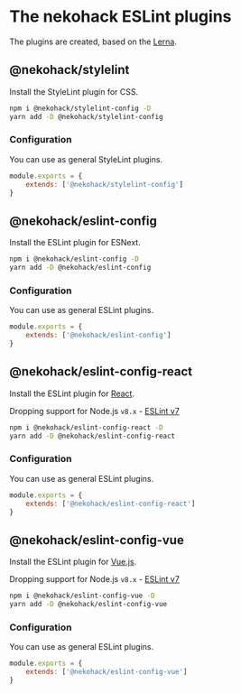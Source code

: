 # The nekohack ESLint plugins

The plugins are created, based on the [Lerna](https://github.com/lerna/lerna).

## @nekohack/stylelint

Install the StyleLint plugin for CSS.

```bash
npm i @nekohack/stylelint-config -D
yarn add -D @nekohack/stylelint-config
```

### Configuration

You can use as general StyleLint plugins.

```js
module.exports = {
    extends: ['@nekohack/stylelint-config']
}
```

## @nekohack/eslint-config

Install the ESLint plugin for ESNext.

```bash
npm i @nekohack/eslint-config -D
yarn add -D @nekohack/eslint-config
```

### Configuration

You can use as general ESLint plugins.

```js
module.exports = {
    extends: ['@nekohack/eslint-config']
}
```

## @nekohack/eslint-config-react

Install the ESLint plugin for [React](https://ja.reactjs.org/).

Dropping support for Node.js `v8.x` - [ESLint v7](https://eslint.org/blog/2020/02/whats-coming-in-eslint-7.0.0)

```bash
npm i @nekohack/eslint-config-react -D
yarn add -D @nekohack/eslint-config-react
```

### Configuration

You can use as general ESLint plugins.

```js
module.exports = {
    extends: ['@nekohack/eslint-config-react']
}
```

## @nekohack/eslint-config-vue

Install the ESLint plugin for [Vue.js](https://jp.vuejs.org/index.html).

Dropping support for Node.js `v8.x` - [ESLint v7](https://eslint.org/blog/2020/02/whats-coming-in-eslint-7.0.0)

```bash
npm i @nekohack/eslint-config-vue -D
yarn add -D @nekohack/eslint-config-vue
```

### Configuration

You can use as general ESLint plugins.

```js
module.exports = {
    extends: ['@nekohack/eslint-config-vue']
}
```
